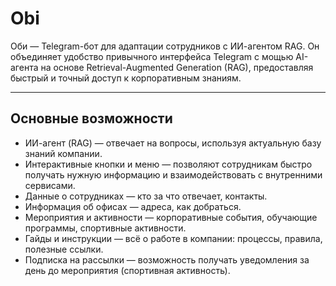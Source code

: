 # Obi

Оби — Telegram-бот для адаптации сотрудников с ИИ-агентом RAG.
Он объединяет удобство привычного интерфейса Telegram с мощью AI-агента на основе Retrieval-Augmented Generation (RAG), предоставляя быстрый и точный доступ к корпоративным знаниям.

---

## Основные возможности

* ИИ-агент (RAG) — отвечает на вопросы, используя актуальную базу знаний компании.
* Интерактивные кнопки и меню — позволяют сотрудникам быстро получать нужную информацию и взаимодействовать с внутренними сервисами.
* Данные о сотрудниках — кто за что отвечает, контакты.
* Информация об офисах — адреса, как добраться.
* Мероприятия и активности — корпоративные события, обучающие программы, спортивные активности.
* Гайды и инструкции — всё о работе в компании: процессы, правила, полезные ссылки.
* Подписка на рассылки — возможность получать уведомления за день до мероприятия (спортивная активность).
